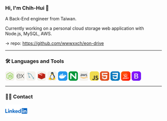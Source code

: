 ### Hi, I'm Chih-Hui 🙂

A Back-End engineer from Taiwan.

Currently working on a personal cloud storage web application with Node.js, MySQL, AWS.

→ repo: https://github.com/wwwxxch/eon-drive
***
### 🛠 Languages and Tools
<html>
  <div>    
    <img src="/img/NodeJS-Light.svg" alt="NodeJS icon" width="30" height="30">
    <img src="/img/ExpressJS-Light.svg" alt="Express icon" width="30" height="30">
    <img src="/img/MySQL-Light.svg" alt="MySQL icon" width="30" height="30">
    <img src="/img/Redis-Light.svg" alt="Redis icon" width="30" height="30">
    <img src="/img/Linux-Light.svg" alt="Linux icon" width="30" height="30">
    <img src="/img/Docker.svg" alt="Docker icon" width="30" height="30">
    <img src="/img/Nginx.svg" alt="nginx icon" width="30" height="30">
    <img src="/img/AWS-Light.svg" alt="AWS icon" width="30" height="30">
    <img src="/img/JavaScript.svg" alt="Javascript icon" width="30" height="30">
    <img src="/img/HTML.svg" alt="HTML icon" width="30" height="30">
    <img src="/img/CSS.svg" alt="CSS icon" width="30" height="30">
    <img src="/img/JQuery.svg" alt="jQuery icon" width="30" height="30">
    <img src="/img/Bootstrap.svg" alt="Bootstrap icon" width="30" height="30">
  </div>
</html>

***

### 🏃‍♀️ Contact
<html>
  <div>
    <a href="https://www.linkedin.com/in/chihhui-wang/">
      <img src="/img/LinkedIn-logo.png" height="40">
    </a>
  </div>
</html>